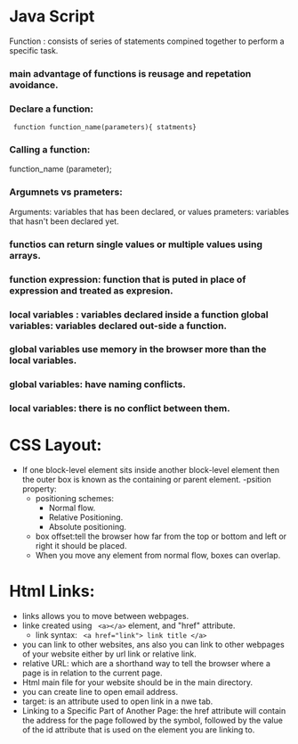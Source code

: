 # Java Script
Function
: consists of series of statements compined together to perform a specific task.
 ### main advantage of functions is reusage and repetation avoidance.
 ### Declare a function: 
 ` function function_name(parameters){
 statments}`
 ### Calling a function:
 function_name (parameter);
 ### Argumnets vs prameters:
 Arguments: variables that has been declared, or values
 prameters: variables that hasn't been declared yet.
 ### functios can return single values or multiple values using arrays.
 ### function expression: function that is puted in place of expression and treated as expresion.
 ### local variables : variables declared inside a function global variables: variables declared out-side a function.
 ### global variables use memory in the browser more than the local variables.
 ### global variables: have naming conflicts. 
 ### local variables: there is no conflict between them.

# CSS Layout:
- If one block-level element sits inside another
block-level element then the outer box is
known as the containing or parent element.
-psition property:
    - positioning schemes:
        - Normal flow.
        - Relative Positioning.
        - Absolute positioning.
    - box offset:tell the browser how far from the top or bottom and left or right it should be placed.
    - When you move any element from normal flow, boxes can overlap.

# Html Links:
- links allows you to move between webpages.
- linke created using ``` <a></a>``` element, and "href" attribute.
    - link syntax: ``` <a href="link"> link title </a>```
- you can link to other websites, ans also you can link to other webpages of your website either by url link or relative link.
- relative URL: which are a shorthand way to tell the browser where a page is in relation to the current page.
- Html main file for your website should be in the main directory.
- you can create line to open email address.
- target: is an attribute used to open link in a nwe tab.
- Linking to a Specific Part of Another Page:
the href attribute will contain the address for the page followed by the symbol, followed by the value of the id attribute that is used on
the element you are linking to.




 